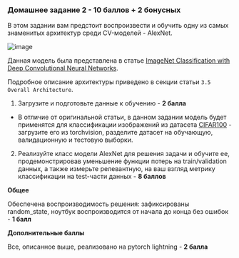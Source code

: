 ### Домашнее задание 2 - 10 баллов + 2 бонусных

В этом задании вам предстоит воспроизвести и обучить одну из самых знаменитых архитектур среди CV-моделей - AlexNet.

![image](https://gist.github.com/user-attachments/assets/b32fcf2d-7465-428b-9949-021f7e788b6b)

Данная модель была представлена в статье [ImageNet Classification with Deep Convolutional
Neural Networks](https://proceedings.neurips.cc/paper_files/paper/2012/file/c399862d3b9d6b76c8436e924a68c45b-Paper.pdf).

Подробное описание архитектуры приведено в секции статьи `3.5 Overall Architecture`.

1. Загрузите и подготовьте данные к обучению - **2 балла**
  - В отличие от оригинальной статьи, в данном задании модель будет применятся для классификации изображений из датасета [CIFAR100](https://pytorch.org/vision/main/generated/torchvision.datasets.CIFAR100.html#torchvision.datasets.CIFAR100) - загрузите его из torchvision, разделите датасет на обучающую, валидационную и тестовую выборки.
2. Реализуйте класс модели AlexNet для решения задачи и обучите ее, продемонстрировав уменьшение функции потерь на train/validation данных, а также измерьте релевантную, на ваш взгляд метрику классификации на test-части данных - **8 баллов**


**Общее**

Обеспечена воспроизводимость решения: зафиксированы random_state, ноутбук воспроизводится от начала до конца без ошибок - **1 балл**


**Дополнительные баллы**

Все, описанное выше, реализовано на pytorch lightning - **2 балла**

